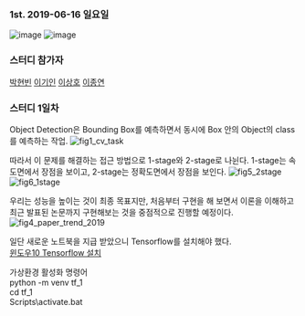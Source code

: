 ﻿### 1st. 2019-06-16 일요일
![image](https://user-images.githubusercontent.com/27988544/59562432-acfffe80-9067-11e9-9166-ef8c9efa5565.png)
![image](https://user-images.githubusercontent.com/27988544/59562425-88a42200-9067-11e9-9ec7-ba637aa48247.png)
  
  ### 스터디 참가자
  <a href="https://github.com/sksms17456">박현빈</a>
  <a href="https://github.com/marco0332">이기인</a>
  <a href="#">이상호</a>
  <a href="https://github.com/stupid07">이종연</a>
  
  ### 스터디 1일차
  Object Detection은 Bounding Box를 예측하면서 동시에 Box 안의 Object의 class를 예측하는 작업.
  ![fig1_cv_task](https://user-images.githubusercontent.com/27988544/59810455-3d786080-9340-11e9-95b8-04227a0a5de9.png)
  
  따라서 이 문제를 해결하는 접근 방법으로 1-stage와 2-stage로 나뉜다.
  1-stage는 속도면에서 장점을 보이고, 2-stage는 정확도면에서 장점을 보인다.
  ![fig5_2stage](https://user-images.githubusercontent.com/27988544/59810468-4d904000-9340-11e9-9c5b-4959603a54b2.png)
  ![fig6_1stage](https://user-images.githubusercontent.com/27988544/59810475-55e87b00-9340-11e9-9db4-3e64003bd75c.png)
  
  우리는 성능을 높이는 것이 최종 목표지만, 처음부터 구현을 해 보면서 이론을 이해하고 최근 발표된 논문까지 구현해보는 것을 중점적으로 진행할 예정이다.
  ![fig4_paper_trend_2019](https://user-images.githubusercontent.com/27988544/59810507-7d3f4800-9340-11e9-9d5a-59e07fd8fa30.png)
  
  일단 새로운 노트북을 지급 받았으니 Tensorflow를 설치해야 했다.<br>
  <a href="https://pythonkim.tistory.com/137?category=574546">윈도우10 Tensorflow 설치</a>
  
  가상환경 활성화 명령어<br>
  python -m venv tf_1<br>
  cd tf_1<br>
  Scripts\activate.bat<br>
  
  
